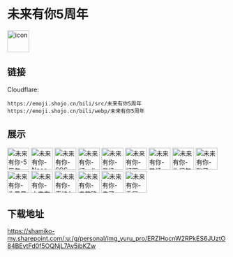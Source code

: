 # 未来有你5周年
<img src="https://emoji.shojo.cn/bili/src/未来有你5周年/icon.png" width="50" height="50" alt="icon">

## 链接
Cloudflare:
```
https://emoji.shojo.cn/bili/src/未来有你5周年
https://emoji.shojo.cn/bili/webp/未来有你5周年
```
## 展示
<img src="https://emoji.shojo.cn/bili/src/未来有你5周年/未来有你-5周年.png" width="50" height="50" alt="未来有你-5周年">
<img src="https://emoji.shojo.cn/bili/src/未来有你5周年/未来有你-Nooo.png" width="50" height="50" alt="未来有你-Nooo">
<img src="https://emoji.shojo.cn/bili/src/未来有你5周年/未来有你-SOS.png" width="50" height="50" alt="未来有你-SOS">
<img src="https://emoji.shojo.cn/bili/src/未来有你5周年/未来有你-打call.png" width="50" height="50" alt="未来有你-打call">
<img src="https://emoji.shojo.cn/bili/src/未来有你5周年/未来有你-登场.png" width="50" height="50" alt="未来有你-登场">
<img src="https://emoji.shojo.cn/bili/src/未来有你5周年/未来有你-好耶.png" width="50" height="50" alt="未来有你-好耶">
<img src="https://emoji.shojo.cn/bili/src/未来有你5周年/未来有你-热情.png" width="50" height="50" alt="未来有你-热情">
<img src="https://emoji.shojo.cn/bili/src/未来有你5周年/未来有你-生闷气.png" width="50" height="50" alt="未来有你-生闷气">
<img src="https://emoji.shojo.cn/bili/src/未来有你5周年/未来有你-酸了.png" width="50" height="50" alt="未来有你-酸了">
<img src="https://emoji.shojo.cn/bili/src/未来有你5周年/未来有你-头晕晕.png" width="50" height="50" alt="未来有你-头晕晕">
<img src="https://emoji.shojo.cn/bili/src/未来有你5周年/未来有你-未来有你.png" width="50" height="50" alt="未来有你-未来有你">
<img src="https://emoji.shojo.cn/bili/src/未来有你5周年/未来有你-真的么.png" width="50" height="50" alt="未来有你-真的么">
<img src="https://emoji.shojo.cn/bili/src/未来有你5周年/未来有你-走花路.png" width="50" height="50" alt="未来有你-走花路">
<img src="https://emoji.shojo.cn/bili/src/未来有你5周年/未来有你-走了.png" width="50" height="50" alt="未来有你-走了">
<img src="https://emoji.shojo.cn/bili/src/未来有你5周年/未来有你-委屈.png" width="50" height="50" alt="未来有你-委屈">

## 下载地址

https://shamiko-my.sharepoint.com/:u:/g/personal/img_yuru_pro/ERZlHocnW2RPkES6JUztO84BEvtFd0f5OQNjL7Av5ibKZw